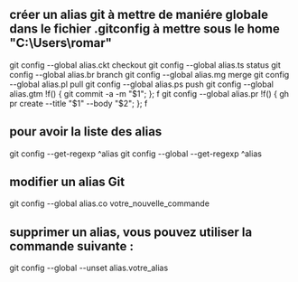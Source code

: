 ## créer un alias git à mettre de maniére globale dans le fichier .gitconfig à mettre sous le home "C:\Users\romar\"

git config --global alias.ckt checkout
git config --global alias.ts status
git config --global alias.br branch
git config --global alias.mg merge
git config --global alias.pl pull
git config --global alias.ps push
git config --global alias.gtm !f() { git commit -a -m "$1"; }; f
git config --global alias.pr !f() { gh pr create --title "$1" --body "$2"; }; f




## pour avoir la liste des alias
git config --get-regexp ^alias
git config --global --get-regexp ^alias


## modifier un alias Git
git config --global alias.co votre_nouvelle_commande

## supprimer un alias, vous pouvez utiliser la commande suivante :
git config --global --unset alias.votre_alias